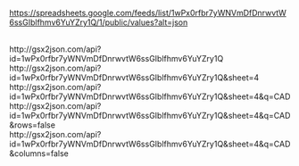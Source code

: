 https://spreadsheets.google.com/feeds/list/1wPx0rfbr7yWNVmDfDnrwvtW6ssGIblfhmv6YuYZry1Q/1/public/values?alt=json


<br>
http://gsx2json.com/api?id=1wPx0rfbr7yWNVmDfDnrwvtW6ssGIblfhmv6YuYZry1Q

<br>
http://gsx2json.com/api?id=1wPx0rfbr7yWNVmDfDnrwvtW6ssGIblfhmv6YuYZry1Q&sheet=4

<BR>
http://gsx2json.com/api?id=1wPx0rfbr7yWNVmDfDnrwvtW6ssGIblfhmv6YuYZry1Q&sheet=4&q=CAD

<BR>
http://gsx2json.com/api?id=1wPx0rfbr7yWNVmDfDnrwvtW6ssGIblfhmv6YuYZry1Q&sheet=4&q=CAD&rows=false

<BR>
http://gsx2json.com/api?id=1wPx0rfbr7yWNVmDfDnrwvtW6ssGIblfhmv6YuYZry1Q&sheet=4&q=CAD&columns=false
